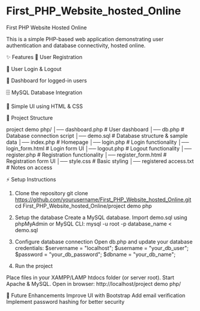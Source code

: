 # First_PHP_Website_hosted_Online

First PHP Website Hosted Online

This is a simple PHP-based web application demonstrating user authentication and database connectivity, hosted online.

✨ Features
👤 User Registration

🔐 User Login & Logout

📂 Dashboard for logged-in users

🗄️ MySQL Database Integration

🎨 Simple UI using HTML & CSS

📂 Project Structure

project demo php/
│── dashboard.php         # User dashboard
│── db.php                # Database connection script
│── demo.sql              # Database structure & sample data
│── index.php             # Homepage
│── login.php             # Login functionality
│── login_form.html       # Login form UI
│── logout.php            # Logout functionality
│── register.php          # Registration functionality
│── register_form.html    # Registration form UI
│── style.css             # Basic styling
│── registered access.txt # Notes on access

⚡ Setup Instructions

1. Clone the repository
git clone https://github.com/yourusername/First_PHP_Website_hosted_Online.git
cd First_PHP_Website_hosted_Online/project demo php

2. Setup the database
Create a MySQL database.
Import demo.sql using phpMyAdmin or MySQL CLI:
mysql -u root -p database_name < demo.sql

3. Configure database connection
Open db.php and update your database credentials:
$servername = "localhost";
$username = "your_db_user";
$password = "your_db_password";
$dbname = "your_db_name";

4. Run the project

Place files in your XAMPP/LAMP htdocs folder (or server root).
Start Apache & MySQL.
Open in browser:
http://localhost/project demo php/


🚀 Future Enhancements
Improve UI with Bootstrap
Add email verification
Implement password hashing for better security
